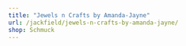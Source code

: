 ```yaml
---
title: "Jewels n Crafts by Amanda-Jayne"
url: /jackfield/jewels-n-crafts-by-amanda-jayne/
shop: Schmuck
---
```

